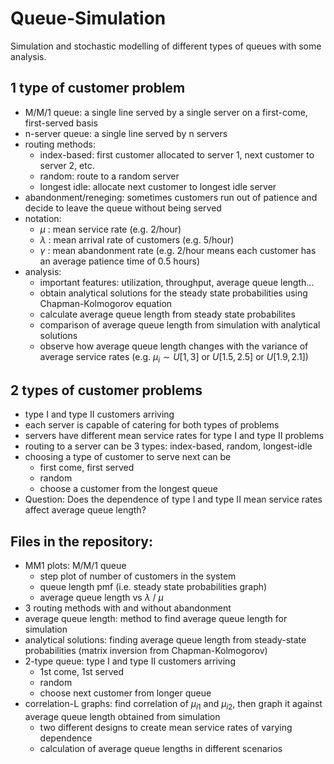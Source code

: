 # Queue-Simulation
Simulation and stochastic modelling of different types of queues with some analysis.

## 1 type of customer problem
- M/M/1 queue: a single line served by a single server on a first-come, first-served basis
- n-server queue: a single line served by n servers
- routing methods:
    - index-based: first customer allocated to server 1, next customer to server 2, etc.
    - random: route to a random server
    - longest idle: allocate next customer to longest idle server
- abandonment/reneging: sometimes customers run out of patience and decide to leave the queue without being served
- notation:
    - $\mu$ : mean service rate (e.g. 2/hour)
    - $\lambda$ : mean arrival rate of customers (e.g. 5/hour)
    - $\gamma$ : mean abandonment rate (e.g. 2/hour means each customer has an average patience time of 0.5 hours)
- analysis:
    - important features: utilization, throughput, average queue length...
    - obtain analytical solutions for the steady state probabilities using Chapman-Kolmogorov equation
    - calculate average queue length from steady state probabilites
    - comparison of average queue length from simulation with analytical solutions
    - observe how average queue length changes with the variance of average service rates (e.g. $\mu_i \sim U[1,3]$ or $U[1.5, 2.5]$ or $U[1.9, 2.1]$)

## 2 types of customer problems
- type I and type II customers arriving
- each server is capable of catering for both types of problems
- servers have different mean service rates for type I and type II problems
- routing to a server can be 3 types: index-based, random, longest-idle
- choosing a type of customer to serve next can be
    - first come, first served
    - random
    - choose a customer from the longest queue
- Question: Does the dependence of type I and type II mean service rates affect average queue length?

## Files in the repository:
- MM1 plots: M/M/1 queue
    - step plot of number of customers in the system
    - queue length pmf (i.e. steady state probabilities graph)
    - average queue length vs $\lambda$ / $\mu$
- 3 routing methods with and without abandonment
- average queue length: method to find average queue length for simulation
- analytical solutions: finding average queue length from steady-state probabilities (matrix inversion from Chapman-Kolmogorov)
- 2-type queue: type I and type II customers arriving
    - 1st come, 1st served
    - random
    - choose next customer from longer queue
- correlation-L graphs: find correlation of $\mu_{i1}$ and $\mu_{i2}$, then graph it against average queue length obtained from simulation
    - two different designs to create mean service rates of varying dependence
    - calculation of average queue lengths in different scenarios
    

